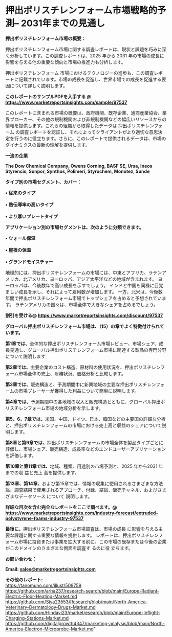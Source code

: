 # 押出ポリスチレンフォーム市場戦略的予測– 2031年までの見通し

<strong><b>押出ポリスチレンフォーム市場の概要：</b></strong>

押出ポリスチレンフォーム市場に関する調査レポートは、現状と課題を巧みに深く分析しています。この調査レポートは、2025 年から 2031 年の市場の成長に影響を与える他の重要な傾向と市場の推進力も分析します。

押出ポリスチレンフォーム 市場におけるテクノロジーの進歩も、この調査レポートに記載されています。市場の成長を促進し、世界市場での成長を促進する要因について詳しく説明します。

<strong>このレポートのサンプルPDFを入手する @ <a href=https://www.marketreportsinsights.com/sample/97537>https://www.marketreportsinsights.com/sample/97537</a></strong>

このレポートに含まれる市場の概要は、政府機関、既存企業、通商産業協会、業界ブローカー、その他の規制機関および非規制機関などの幅広いリソースからの情報を提供します。これらの組織から取得したデータは 押出ポリスチレンフォーム の調査レポートを認証し、それによってクライアントがより適切な意思決定を行うのに役立ちます。さらに、このレポートで提供されるデータは、市場のダイナミクスの最新の理解を提供します。

<strong>一流の企業</strong>

<strong><b>The Dow Chemical Company, Owens Corning, BASF SE, Ursa, Ineos Styrencis, Sunpor, Synthos, Polimeri, Styrochem, Monotez, Sunde</b></strong>

<strong><b>タイプ別の市場セグメント、カバー：</b></strong>

<strong>• 従来のタイプ<br><br>• 熱伝導率の高いタイプ<br><br>• より厚いプレートタイプ</strong>

<strong><b>アプリケーション別の市場セグメントは、次のように分類できます。</b></strong>

<strong>• ウォール保温<br><br>• 屋根の保温<br><br>• グランドモイスチャー</strong>

 地理的には、押出ポリスチレンフォームの市場には、中東とアフリカ、ラテンアメリカ、北アメリカ、ヨーロッパ、アジア太平洋などの地域が含まれます。 ヨーロッパは、今後数年で高い成長を示すでしょう。 インドと中国も同様に目覚ましい成長を示し、それによって雇用数が増加します。 一方、北米は、今後数年間で押出ポリスチレンフォーム市場でトップシェアを占めると予想されています。 ラテンアメリカの国々は、市場全体で大きなシェアを占めるでしょう。

<strong>割引を受ける@ <a href=https://www.marketreportsinsights.com/discount/97537>https://www.marketreportsinsights.com/discount/97537</a></strong>

<strong><b>グローバル押出ポリスチレンフォーム市場は、（15）の章でよく特徴付けられています。</b></strong>

<strong><b>第</b></strong><strong><b>1章では、</b></strong>全体的な押出ポリスチレンフォーム市場レビュー、市場シェア、成長見通し、グローバル押出ポリスチレンフォーム市場に関連する製品の専門分野について説明します

<strong><b>第2章では、</b></strong>主要企業のコスト構造、原材料の使用状況を、押出ポリスチレンフォーム市場全体の売上、財務状況、価格分析と比較します。

<strong><b>第3章では、</b></strong>販売構造と、予測期間中に新興地域の主要な押出ポリスチレンフォームの市場プレーヤーが獲得した利益について簡単に説明します。

<strong><b>第4章では、</b></strong>予測期間中の各地域の収入と販売構造とともに、グローバル押出ポリスチレンフォーム市場の地域分析を示します。

<strong><b>第5、6、7章では、</b></strong>米国、中国、ドイツ、日本、韓国などの主要国の詳細な分析と、押出ポリスチレンフォームの市場における売上高と収益のシェアについて説明します。

<strong><b>第8章と第9章では、</b></strong>押出ポリスチレンフォームの市場全体を製品タイプごとに評価し、市場シェア、販売構造、成長率などのエンドユーザーアプリケーションを評価します。

<strong><b>第10章と第11章では、</b></strong>地域、種類、用途別の市場予測と、2025 年から2031 年までの収 益と売上 高を提供します。

<strong><b>第13章、第14章、</b></strong>および第15章では、情報の収集に使用されるさまざまな方法論、調査結果で使用されるアプローチ、付録、結論、販売チャネル、およびさまざまなデータソース について 説明します。

<strong>詳細な目次を含む完全なレポートをここで調べます。@ <a href=https://www.marketreportsinsights.com/industry-forecast/extruded-polystyrene-foams-industry-97537>https://www.marketreportsinsights.com/industry-forecast/extruded-polystyrene-foams-industry-97537</a></strong>

<strong><b>最後に、</b></strong>押出ポリスチレンフォーム市場調査は、市場の成長 に影響を</a>与える主要な課題に関する重要な情報を提供します。 レポートは、押出ポリスチレンフォーム市場に投資または事業を拡大する前に、この市場の既存または今後の企業がこのドメインのさまざまな側面を調査す るのに役 立ちます。

<strong><b>お問い合わせ：</b></strong>

<strong>Email: </strong><a href=mailto:sales@marketreportsinsights.com><strong>sales@marketreportsinsights.com</strong></a>

<strong>その他のレポート:</strong>
<br>
<a href=https://tanomuno.com/illust/509759>https://tanomuno.com/illust/509759</a>
<br>
<a href=https://github.com/arha237/research-search/blob/main/Europe-Radiant-Electric-Floor-Heating-Market.md>https://github.com/arha237/research-search/blob/main/Europe-Radiant-Electric-Floor-Heating-Market.md</a>
<br>
<a href=https://github.com/Siya23553/Research/blob/main/North-America-Veterinary-Dermatology-Drugs-Market.md>https://github.com/Siya23553/Research/blob/main/North-America-Veterinary-Dermatology-Drugs-Market.md</a>
<br>
<a href=https://github.com/Hindavi23/marketresearch/blob/main/Europe-Inflight-Charging-Stations-Market.md>https://github.com/Hindavi23/marketresearch/blob/main/Europe-Inflight-Charging-Stations-Market.md</a>
<br>
<a href=https://github.com/digitalgrowth4347/marketing-analysis/blob/main/North-America-Electron-Microprobe-Market.md>https://github.com/digitalgrowth4347/marketing-analysis/blob/main/North-America-Electron-Microprobe-Market.md</a>"
